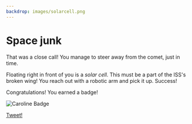 ```yaml
---
backdrop: images/solarcell.png
---
```


# Space junk

That was a close call! You manage to steer away from the comet, just in time.

Floating right in front of you is a _solar cell_. This must be a part of the ISS's broken wing! You reach out with a robotic arm and pick it up. Success!

<Item id="2"/>

Congratulations! You earned a badge!

![Caroline Badge](/AzureSpaceMystery/images/caroline_badge.png)

[Tweet!](https://twitter.com/intent/tweet?url=https%3A%2F%2Fmicrosoft.com/AzureSpaceMystery%2F&text=I%20just%20earned%20a%20badge%20in%20the%20Azure%20Space%20Mystery%20adventure!&hashtags=AzureSpaceMystery)


<Page url="/rocket/en/1" instructions="" action="Return to the start for a new mission!" condition="none" />